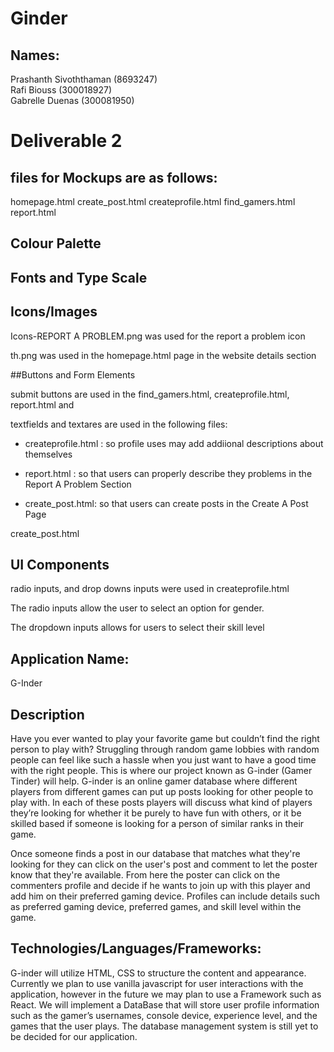 # Ginder

## Names:
Prashanth Sivoththaman (8693247)  
Rafi Biouss (300018927)  
Gabrelle Duenas (300081950)  



# Deliverable 2

## files for Mockups are as follows:

homepage.html
create_post.html
createprofile.html
find_gamers.html
report.html

## Colour Palette

## Fonts and Type Scale

## Icons/Images

Icons-REPORT A PROBLEM.png was used for the report a problem icon

th.png was used in the homepage.html page in the website details section

##Buttons and Form Elements

submit buttons are used in the find_gamers.html, createprofile.html, report.html and

textfields and textares are used in the following files:

- createprofile.html : so profile uses may add addiional descriptions about themselves

- report.html :  so that users can properly describe they problems in the Report A Problem Section

- create_post.html: so that users can create posts in the Create A Post Page

create_post.html

## UI Components

radio inputs, and drop downs inputs were used in createprofile.html

The radio inputs allow the user to select an option for gender.

The dropdown inputs allows for users to select their skill level





## Application Name:
G-Inder

## Description
Have you ever wanted to play your favorite game but couldn’t find the right person to play with? Struggling through random game lobbies with random people can feel like such a hassle when you just want to have a good time with the right people. This is where our project known as G-inder (Gamer Tinder) will help. G-inder is an online gamer database where different players from different games can put up posts looking for other people to play with. In each of these posts players will discuss what kind of players they’re looking for whether it be purely to have fun with others, or it be skilled based if someone is looking for a person of similar ranks in their game.

Once someone finds a post in our database that matches what they're looking for they can click on the user's post and comment to let the poster know that they're available. From here the poster can click on the commenters profile and decide if he wants to join up with this player and add him on their preferred gaming device. Profiles can include details such as preferred gaming device, preferred games, and skill level within the game.

## Technologies/Languages/Frameworks:

G-inder will utilize  HTML, CSS to structure the content and appearance. Currently we plan to use vanilla javascript for user interactions with the application, however in the future we may plan to use a Framework such as React. We will implement a DataBase that will store user profile information such as the gamer’s usernames, console device, experience level, and the games that the user plays. The database management system is still yet to be decided for our application.  
